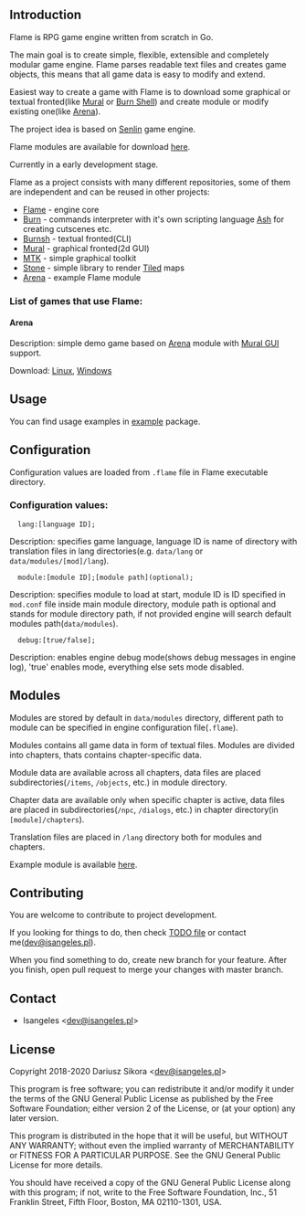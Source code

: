 ## Introduction
  Flame is RPG game engine written from scratch in Go.

  The main goal is to create simple, flexible, extensible and completely modular game engine.
  Flame parses readable text files and creates game objects, this means that all game data is easy to modify and extend.

  Easiest way to create a game with Flame is to download some graphical or textual fronted(like [Mural](https://github.com/isangeles/mural) or [Burn Shell](https://github.com/isangeles/burnsh)) and create module or modify existing one(like [Arena](https://github.com/Isangeles/arena)).

  The project idea is based on [Senlin](https://github.com/isangeles/senlin) game engine.

  Flame modules are available for download [here](http://flame.isangeles.pl/mods).

  Currently in a early development stage.

  Flame as a project consists with many different repositories, some of them are independent and can be reused in other projects:

  * [Flame](https://github.com/Isangeles/flame) - engine core
  * [Burn](https://github.com/Isangeles/burn) - commands interpreter with it's own scripting language [Ash](https://github.com/Isangeles/burn/tree/master/ash) for creating cutscenes etc.
  * [Burnsh](https://github.com/Isangeles/burnsh) - textual fronted(CLI)
  * [Mural](https://github.com/Isangeles/mural) - graphical fronted(2d GUI)
  * [MTK](https://github.com/Isangeles/mtk) - simple graphical toolkit
  * [Stone](https://github.com/Isangeles/stone) - simple library to render [Tiled](https://www.mapeditor.org) maps
  * [Arena](https://github.com/Isangeles/arena) - example Flame module

  ### List of games that use Flame:
  #### Arena ####

  Description: simple demo game based on [Arena](https://github.com/isangeles/arena) module with [Mural GUI](https://github.com/isangeles/mural) support.

  Download: [Linux](https://drive.google.com/open?id=1CAUiHdGq8sxrrNWkRwF1QSaNSVWLKDVg), [Windows](https://drive.google.com/open?id=1rR_k_39o-hqTywUZO628ggA3iN7ZBZTJ)

## Usage
  You can find usage examples in [example](https://github.com/Isangeles/flame/tree/master/example) package.

## Configuration
Configuration values are loaded from `.flame` file in Flame executable directory.

### Configuration values:
```
  lang:[language ID];
```
Description: specifies game language, language ID is name of directory with translation files in lang directories(e.g. `data/lang` or `data/modules/[mod]/lang`).

```
  module:[module ID];[module path](optional);
```
Description: specifies module to load at start, module ID is ID specified in `mod.conf` file inside main module directory, module path is optional and stands for module directory path, if not provided engine will search default modules path(`data/modules`).

```
  debug:[true/false];
```
Description: enables engine debug mode(shows debug messages in engine log), 'true' enables mode, everything else sets mode disabled.

## Modules
Modules are stored by default in `data/modules` directory, different path to module can be specified in engine configuration file(`.flame`).

Modules contains all game data in form of textual files. Modules are divided into chapters, thats contains chapter-specific data.

Module data are available across all chapters, data files are placed subdirectories(`/items`, `/objects`, etc.) in module directory.

Chapter data are available only when specific chapter is active, data files are placed in subdirectories(`/npc`, `/dialogs`, etc.) in chapter directory(in `[module]/chapters`).

Translation files are placed in `/lang` directory both for modules and chapters.

Example module is available [here](https://github.com/Isangeles/arena).
## Contributing
You are welcome to contribute to project development.

If you looking for things to do, then check [TODO file](https://github.com/Isangeles/flame/blob/master/TODO) or contact me(dev@isangeles.pl).

When you find something to do, create new branch for your feature.
After you finish, open pull request to merge your changes with master branch.

## Contact
* Isangeles <<dev@isangeles.pl>>

## License
Copyright 2018-2020 Dariusz Sikora <<dev@isangeles.pl>>

This program is free software; you can redistribute it and/or modify
it under the terms of the GNU General Public License as published by
the Free Software Foundation; either version 2 of the License, or
(at your option) any later version.

This program is distributed in the hope that it will be useful,
but WITHOUT ANY WARRANTY; without even the implied warranty of
MERCHANTABILITY or FITNESS FOR A PARTICULAR PURPOSE.  See the
GNU General Public License for more details.

You should have received a copy of the GNU General Public License
along with this program; if not, write to the Free Software
Foundation, Inc., 51 Franklin Street, Fifth Floor, Boston,
MA 02110-1301, USA.
